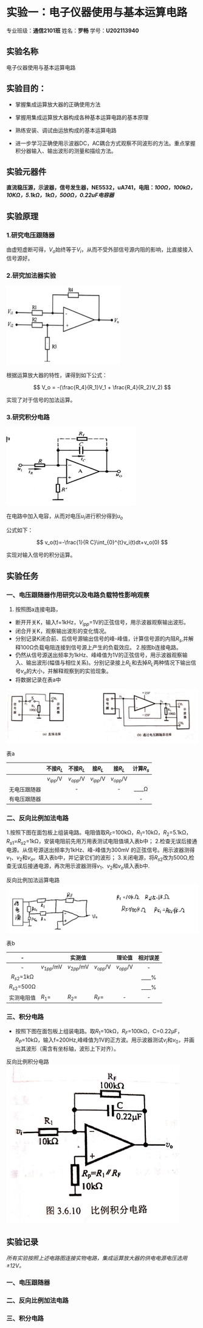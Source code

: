# 实验一：电子仪器使用与基本运算电路

专业班级：**通信2101班** 姓名：**罗畅** 学号：**U202113940**

## 实验名称

电子仪器使用与基本运算电路

## 实验目的：

- 掌握集成运算放大器的正确使用方法

- 掌握用集成运算放大器构成各种基本运算电路的基本原理

- 熟练安装、调试由运放构成的基本运算电路

- 进一步学习正确使用示波器DC，AC耦合方式观察不同波形的方法。重点掌握积分器输入、输出波形的测量和描绘方法。

## 实验元器件

**直流稳压源，示波器，信号发生器，NE5532，uA741，电阻：*100Ω，100kΩ，10KΩ，5.1kΩ，1kΩ，500Ω，0.22uF电容器***

## 实验原理

### 1.研究电压跟随器

由虚短虚断可得，$V_o$始终等于$V_i$，从而不受外部信号源内阻的影响，比直接接入信号源好。

### 2.研究加法器实验

![](https://github.com/HUSTerCH/Base/raw/master/circuitDesign/ex1/2022-10-19-10-29-42-image.png)

根据运算放大器的特性，课得到如下公式：

$$
V_o = -(\frac{R_4}{R_1}V_1 + \frac{R_4}{R_2}V_2)
$$

实现了对于信号的加法运算。

### 3.研究积分电路

![](https://github.com/HUSTerCH/Base/raw/master/circuitDesign/ex1/2022-10-19-10-43-30-image.png)

在电路中加入电容，从而对电压$u_i$进行积分得到$u_o$

公式如下：

$$
v_o(t)=-\frac{1}{R C}\int_{0}^{t}v_i(t)dt+v_o(0)
$$

实现对输入信号的积分运算。

## 实验任务

### 一、电压跟随器作用研究以及电路负载特性影响观察

1. 按照图a连接电路，
- 断开开关K，输入f=1kHz，$V_{ipp}$=1V的正弦信号，用示波器观察输出波形。
- 闭合开关K，观察输出波形的变化情况。
- 分别记录K闭合前、后信号源输出信号的峰-峰值，计算信号源的内阻$R_s$,并解释100Ω负载电阻连接到信号源上产生的负载效应。
  2.按图b连接电路。
- 仍然从信号源送出频率为1kHz、峰峰值为1V的正弦信号，用示波器观察输入、输出波形(幅值与相位关系)。分别记录接上$R_L$和去掉$R_L$两种情况下输出信号$v_o$的大小，并解释观察到的实验现象。
- 将数据记录在表a中

![](https://github.com/HUSTerCH/Base/raw/master/circuitDesign/ex1/2022-10-19-11-08-10.png)

表a

|        | 不接$R_L$     | 不接$R_L$     | 接$R_L$      | 接$R_L$      | 计算$R_s$ |
|:------:|:-----------:|:-----------:|:-----------:|:-----------:|:-------:|
|        | $v_{ipp}$/V | $v_{opp}$/V | $v_{ipp}$/V | $v_{opp}$/V |         |
| 无电压跟随器 |             | -           |             | -           | ____Ω   |
| 有电压跟随器 |             |             |             |             | -       |

### 二、反向比例加法电路

1.按照下图在面包板上组装电路。电阻值取$R_F$=100kΩ，$R_1$=10kΩ，$R_2$=5.1kΩ，$R_{s1}$=$R_{s2}$=1kΩ，安装电阻前先用万用表测试电阻值填入表b中；
2.检查无误后接通电源。从信号源送出频率为1kHz、峰-峰值为300mV 的正弦信号。用示波器测得$v_1$、$v_2$和$v_o$。填入表b中，并记录它们的波形；
3.关闭电源，将$R_{s2}$改为500Ω,检查无误后接通电源，再次用示波器测得$v_1$、$v_2$和$v_o$填入表b中.

反向比例加法运算电路
![](https://github.com/HUSTerCH/Base/raw/master/circuitDesign/ex1/2022-10-19%20111104.png)

表b

| -             |              | 实测值          |             | 理论值         | 相对误差  |
|:-------------:| ------------ | ------------ | ----------- |:-----------:|:-----:|
| -             | $v_{1pp}$/mV | $v_{2pp}$/mV | $v_{opp}$/V | $v_{opp}$/V | -     |
| $R_{s2}$=1kΩ  |              |              |             |             | ____% |
| $R_{s2}$=500Ω |              |              |             |             | ____% |
| 实测电阻值         | $R_1$=       | $R_2$=       | $R_F$=      | -           | -     |

### 三、积分电路

- 按照下图在面包板上组装电路。取$R_1$=10kΩ，$R_F$=100kΩ，C=0.22μF，$R_P$=10kΩ，输入f=200Hz,峰峰值为1V的正方波。用示波器测试$v_i$和$v_0$，并画出其波形（需含有坐标轴，波形上下对齐）。

反向比例积分电路
![](https://github.com/HUSTerCH/Base/raw/master/circuitDesign/ex1/2022-10-19%201113xx.png)

## 实验记录

*所有实验按照上述电路图连接实物电路，集成运算放大器的供电电源电压选用±12V。*

### 一、电压跟随器



### 二、反向比例加法电路



### 三、积分电路
